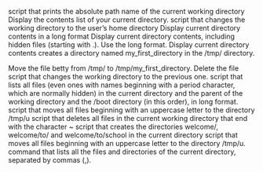 script that prints the absolute path name of the current working directory
Display the contents list of your current directory.
script that changes the working directory to the user’s home directory
Display current directory contents in a long format
Display current directory contents, including hidden files (starting with .). Use the long format.
Display current directory contents
creates a directory named my_first_directory in the /tmp/ directory.

Move the file betty from /tmp/ to /tmp/my_first_directory.
Delete the file 
script that changes the working directory to the previous one.
script that lists all files (even ones with names beginning with a period character, which are normally hidden) in the current directory and the parent of the working directory and the /boot directory (in this order), in long format.
script that moves all files beginning with an uppercase letter to the directory /tmp/u
script that deletes all files in the current working directory that end with the character ~
script that creates the directories welcome/, welcome/to/ and welcome/to/school in the current directory
script that moves all files beginning with an uppercase letter to the directory /tmp/u.
command that lists all the files and directories of the current directory, separated by commas (,).

